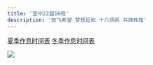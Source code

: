 ```yaml
---
title: '宝中22届16班'
description: '放飞希望 梦想起航 十六扬帆 共铸辉煌'
---
```


[夏季作息时间表](stime) [冬季作息时间表](wtime)

![](https://static2.ivwen.com/users/72109688/cecdbb45ace2394740fb41e8df54aa4c.jpg)

